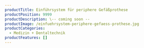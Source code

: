 ```yaml
---
productTitle: Einführsystem für periphere Gefäßprothese
productPosition: 9999
productDescription: \-﻿- coming soon --
productImage: /einfuehrsystem-periphere-gefaess-prothese.jpg
productCategories:
  - Medizin + Dentaltechnik
productFeatures: []
---
```

